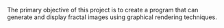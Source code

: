 The primary objective of this project is to create a program that can generate and display fractal images using graphical rendering techniques.
